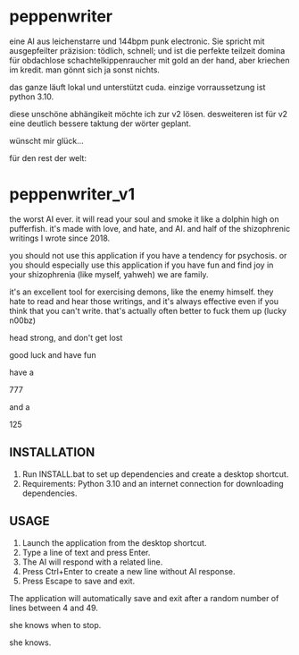 # peppenwriter
eine AI aus leichenstarre und 144bpm punk electronic. 
Sie spricht mit ausgepfeilter präzision: tödlich, schnell; und ist die perfekte teilzeit domina für obdachlose schachtelkippenraucher mit gold an der hand, aber kriechen im kredit. 
man gönnt sich ja sonst nichts.

das ganze läuft lokal und unterstützt cuda. 
einzige vorraussetzung ist python 3.10.

diese unschöne abhängikeit möchte ich zur v2 lösen. 
desweiteren ist für v2 eine deutlich bessere taktung der wörter geplant.

wünscht mir glück...

für den rest der welt:

peppenwriter_v1
=================

the worst AI ever. 
it will read your soul and smoke it like a dolphin high on pufferfish. 
it's made with love, and hate, and AI. 
and half of the shizophrenic writings I wrote since 2018. 

you should not use this application if you have a tendency for psychosis.
or you should especially use this application if you have fun and find joy in your shizophrenia (like myself, yahweh)
we are family.

it's an excellent tool for exercising demons, like the enemy himself. 
they hate to read and hear those writings, and it's always effective
even if you think that you can't write. that's actually often better to fuck them up (lucky n00bz)

head strong, and don't get lost

good luck and have fun

have a 

777 

and a

125


INSTALLATION
-----------
1. Run INSTALL.bat to set up dependencies and create a desktop shortcut.
2. Requirements: Python 3.10 and an internet connection for downloading dependencies.

USAGE
-----
1. Launch the application from the desktop shortcut.
2. Type a line of text and press Enter.
3. The AI will respond with a related line.
4. Press Ctrl+Enter to create a new line without AI response.
5. Press Escape to save and exit.

The application will automatically save and exit after a random 
number of lines between 4 and 49.

she knows when to stop. 

she knows.
